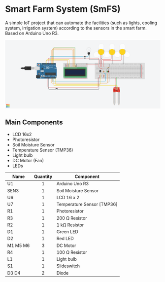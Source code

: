 # Smart Farm System (SmFS)
A simple IoT project that can automate the facilities (such as lights, cooling system, irrigation system) according to the sensors in the smart farm. Based on Arduino Uno R3.

![overview](docs/overview.png)

## Main Components
- LCD 16x2
- Photoresistor
- Soil Moisture Sensor
- Temperature Sensor (TMP36)
- Light bulb
- DC Motor (Fan)
- LEDs


| Name     | Quantity | Component                  |
| -------- | :------: | -------------------------- |
| U1       |    1     | Arduino Uno R3             |
| SEN3     |    1     | Soil Moisture Sensor       |
| U6       |    1     | LCD 16 x 2                 |
| U7       |    1     | Temperature Sensor [TMP36] |
| R1       |    1     | Photoresistor              |
| R3       |    1     | 200 Ω Resistor             |
| R2       |    1     | 1 kΩ Resistor              |
| D1       |    1     | Green LED                  |
| D2       |    1     | Red LED                    |
| M1 M5 M6 |    3     | DC Motor                   |
| R4       |    1     | 100 Ω Resistor             |
| L1       |    1     | Light bulb                 |
| S1       |    1     | Slideswitch                |
| D3 D4    |    2     | Diode                      |
